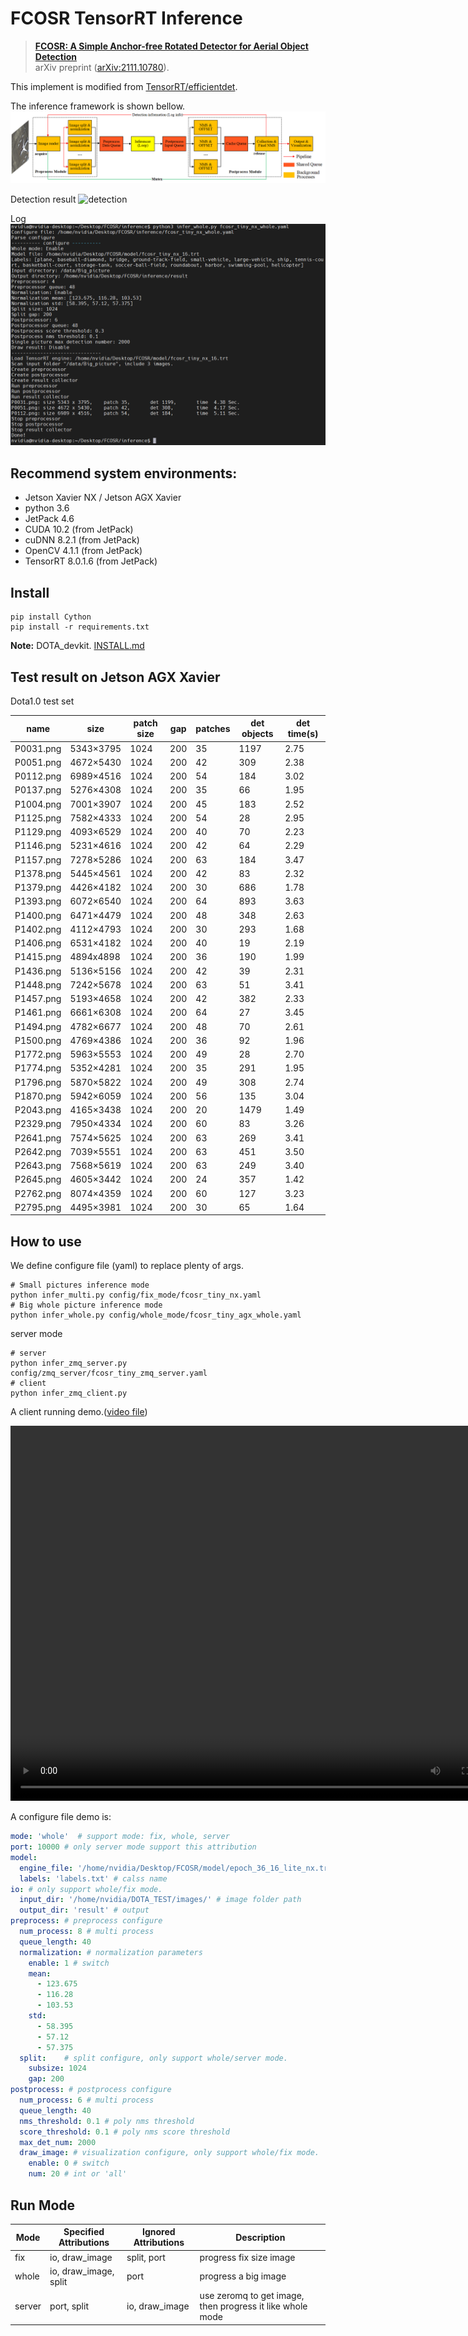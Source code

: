 # FCOSR TensorRT Inference

> **[FCOSR: A Simple Anchor-free Rotated Detector for Aerial Object Detection](#)**<br>
> arXiv preprint ([arXiv:2111.10780](https://arxiv.org/abs/2111.10780)).


This implement is modified from [TensorRT/efficientdet](https://github.com/NVIDIA/TensorRT/tree/main/samples/python/efficientdet). 

The inference framework is shown bellow.
![framework](source/inference.png)

Detection result
![detection](result/P2043_det.jpg)

Log
![framework](source/console.png)

## Recommend system environments:
 - Jetson Xavier NX / Jetson AGX Xavier
 - python 3.6
 - JetPack 4.6
 - CUDA 10.2 (from JetPack)
 - cuDNN 8.2.1 (from JetPack)
 - OpenCV 4.1.1 (from JetPack)
 - TensorRT 8.0.1.6 (from JetPack)

## Install

```shell
pip install Cython
pip install -r requirements.txt
```

**Note:** DOTA_devkit. [INSTALL.md](https://github.com/lzh420202/FCOSR/blob/master/install.md#install-fcosr)

## Test result on Jetson AGX Xavier

Dota1.0 test set

|name|size|patch size|gap|patches|det objects|det time(s)|
|-|-|-|-|-|-|-|
|P0031.png|5343×3795|1024|200|35|1197|2.75|
|P0051.png|4672×5430|1024|200|42|309|2.38|
|P0112.png|6989×4516|1024|200|54|184|3.02|
|P0137.png|5276×4308|1024|200|35|66|1.95|
|P1004.png|7001×3907|1024|200|45|183|2.52|
|P1125.png|7582×4333|1024|200|54|28|2.95|
|P1129.png|4093×6529|1024|200|40|70|2.23|
|P1146.png|5231×4616|1024|200|42|64|2.29|
|P1157.png|7278×5286|1024|200|63|184|3.47|
|P1378.png|5445×4561|1024|200|42|83|2.32|
|P1379.png|4426×4182|1024|200|30|686|1.78|
|P1393.png|6072×6540|1024|200|64|893|3.63|
|P1400.png|6471×4479|1024|200|48|348|2.63|
|P1402.png|4112×4793|1024|200|30|293|1.68|
|P1406.png|6531×4182|1024|200|40|19|2.19|
|P1415.png|4894x4898|1024|200|36|190|1.99|
|P1436.png|5136×5156|1024|200|42|39|2.31|
|P1448.png|7242×5678|1024|200|63|51|3.41|
|P1457.png|5193×4658|1024|200|42|382|2.33|
|P1461.png|6661×6308|1024|200|64|27|3.45|
|P1494.png|4782×6677|1024|200|48|70|2.61|
|P1500.png|4769×4386|1024|200|36|92|1.96|
|P1772.png|5963×5553|1024|200|49|28|2.70|
|P1774.png|5352×4281|1024|200|35|291|1.95|
|P1796.png|5870×5822|1024|200|49|308|2.74|
|P1870.png|5942×6059|1024|200|56|135|3.04|
|P2043.png|4165×3438|1024|200|20|1479|1.49|
|P2329.png|7950×4334|1024|200|60|83|3.26|
|P2641.png|7574×5625|1024|200|63|269|3.41|
|P2642.png|7039×5551|1024|200|63|451|3.50|
|P2643.png|7568×5619|1024|200|63|249|3.40|
|P2645.png|4605×3442|1024|200|24|357|1.42|
|P2762.png|8074×4359|1024|200|60|127|3.23|
|P2795.png|4495×3981|1024|200|30|65|1.64|

## How to use

We define configure file (yaml) to replace plenty of args.
```shell
# Small pictures inference mode
python infer_multi.py config/fix_mode/fcosr_tiny_nx.yaml
# Big whole picture inference mode
python infer_whole.py config/whole_mode/fcosr_tiny_agx_whole.yaml
```
server mode
```shell
# server
python infer_zmq_server.py config/zmq_server/fcosr_tiny_zmq_server.yaml
# client
python infer_zmq_client.py
```
A client running demo.([video file](source/infer_zmq_client.py-2021-12-24--21-54-27.mp4))


<video id="video" controls="" width="800"  height="600">
<source id="mp4" src="source/infer_zmq_client.py-2021-12-24--21-54-27.mp4" type="video/mp4">
</video>

A configure file demo is:
```yaml
mode: 'whole'  # support mode: fix, whole, server
port: 10000 # only server mode support this attribution
model:
  engine_file: '/home/nvidia/Desktop/FCOSR/model/epoch_36_16_lite_nx.trt' # TensorRT engine file path
  labels: 'labels.txt' # calss name
io: # only support whole/fix mode.
  input_dir: '/home/nvidia/DOTA_TEST/images/' # image folder path
  output_dir: 'result' # output
preprocess: # preprocess configure
  num_process: 8 # multi process
  queue_length: 40
  normalization: # normalization parameters
    enable: 1 # switch
    mean:
      - 123.675
      - 116.28
      - 103.53
    std:
      - 58.395
      - 57.12
      - 57.375
  split:    # split configure, only support whole/server mode.
    subsize: 1024
    gap: 200
postprocess: # postprocess configure
  num_process: 6 # multi process
  queue_length: 40
  nms_threshold: 0.1 # poly nms threshold 
  score_threshold: 0.1 # poly nms score threshold
  max_det_num: 2000
  draw_image: # visualization configure, only support whole/fix mode.
    enable: 0 # switch
    num: 20 # int or 'all'
```

## Run Mode

|Mode|Specified Attributions|Ignored Attributions|Description|
|-|-|-|-|
|fix|io, draw_image|split, port|progress fix size image|
|whole|io, draw_image, split|port|progress a big image|
|server|port, split|io, draw_image|use zeromq to get image, then progress it like whole mode|